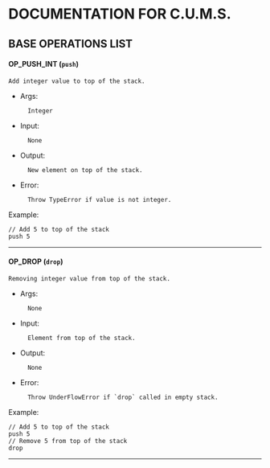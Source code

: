 # DOCUMENTATION FOR C.U.M.S.


## BASE OPERATIONS LIST

#### OP_PUSH_INT (`push`)

	Add integer value to top of the stack.
- Args:
	
		Integer
- Input: 
	
		None
- Output: 
		
		New element on top of the stack.
- Error:

		Throw TypeError if value is not integer.
Example:
	
	// Add 5 to top of the stack
	push 5 


---
#### OP_DROP (`drop`) 

	Removing integer value from top of the stack.
		
- Args:
	
		None
- Input: 
	
		Element from top of the stack.
- Output: 
	
		None

- Error:

		Throw UnderFlowError if `drop` called in empty stack.
Example:
	
	// Add 5 to top of the stack
	push 5 	
	// Remove 5 from top of the stack
	drop 	
---


	  
